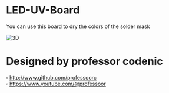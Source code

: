 # LED-UV-Board
You can use this board to dry the colors of the solder mask

![3D](https://github.com/professoorc/LED-UV-Board/assets/45636519/0a0fcc2d-a2ba-491c-b428-7d37fa92a6c0)

# Designed by professor codenic

▫️ http://www.github.com/professoorc   
▫️ https://www.youtube.com/@professoor

